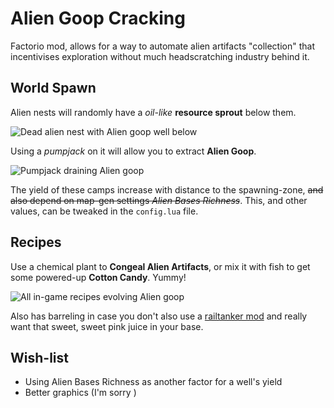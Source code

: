 # Alien Goop Cracking

Factorio mod, allows for a way to automate alien artifacts "collection" that incentivises exploration without much headscratching industry behind it.

## World Spawn

Alien nests will randomly have a *oil-like* **resource sprout** below them.

![Dead alien nest with Alien goop well below](https://i.imgur.com/ixgpKr8.png)

Using a *pumpjack* on it will allow you to extract **Alien Goop**. 

![Pumpjack draining Alien goop](http://i.imgur.com/3j7TOSZ.gif)

The yield of these camps increase with distance to the spawning-zone, ~~and also depend on map-gen settings *Alien Bases Richness*~~. This, and other values, can be tweaked in the `config.lua` file.

## Recipes

Use a chemical plant to **Congeal Alien Artifacts**, or mix it with fish to get some powered-up **Cotton Candy**. Yummy!

![All in-game recipes evolving Alien goop](https://i.imgur.com/8dSO2XA.png)

Also has barreling in case you don't also use a [railtanker mod](https://mods.factorio.com/mods/Choumiko/RailTanker) and really want that sweet, sweet pink juice in your base.

## Wish-list

- Using Alien Bases Richness as another factor for a well's yield
- Better graphics (I'm sorry )
